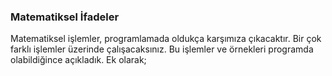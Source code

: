 ### Matematiksel İfadeler
Matematiksel işlemler, programlamada oldukça karşımıza çıkacaktır. Bir çok farklı işlemler üzerinde çalışacaksınız. Bu işlemler ve örnekleri programda olabildiğince açıkladık. Ek olarak;
